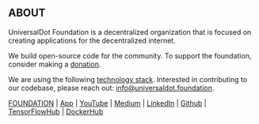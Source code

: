 ## ABOUT 

UniversalDot Foundation is a decentralized organization that is focused on creating applications for the decentralized internet.

We build open-source code for the community. To support the foundation, consider making a [donation](https://opencollective.com/universaldot/contribute/backer-46220/checkout?interval=month&platformTip=0&amount=10).

We are using the following [technology stack](https://stackshare.io/universaldot/universalme). Interested in contributing to our codebase, please reach out: info@universaldot.foundation.

[FOUNDATION](https://www.universaldot.foundation)  | [App](https://universaldot.me/) |  [YouTube](https://www.youtube.com/@universaldotfoundation) | [Medium](https://medium.com/@universaldot) | [LinkedIn](https://www.linkedin.com/company/universaldot/) | [Github](https://github.com/UniversalDot) | [TensorFlowHub](https://tfhub.dev/universaldot) | [DockerHub](https://hub.docker.com/u/universaldot)


